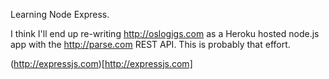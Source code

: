 Learning Node Express.

I think I'll end up re-writing http://oslogigs.com as a Heroku hosted node.js app with the http://parse.com REST API. This is probably that effort.

(http://expressjs.com)[http://expressjs.com]
